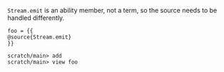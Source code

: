`Stream.emit` is an ability member, not a term, so the source needs to be handled differently.

```unison
foo = {{
@source{Stream.emit}
}}
```

```ucm
scratch/main> add
scratch/main> view foo
```
